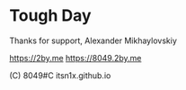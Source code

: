 # Tough Day
Thanks for support, Alexander Mikhaylovskiy

<https://2by.me>
<https://8049.2by.me>


(C) 8049#C
itsn1x.github.io
